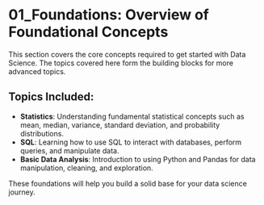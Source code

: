 # 01_Foundations: Overview of Foundational Concepts

This section covers the core concepts required to get started with Data Science. The topics covered here form the building blocks for more advanced topics.

## Topics Included:
- **Statistics**: Understanding fundamental statistical concepts such as mean, median, variance, standard deviation, and probability distributions.
- **SQL**: Learning how to use SQL to interact with databases, perform queries, and manipulate data.
- **Basic Data Analysis**: Introduction to using Python and Pandas for data manipulation, cleaning, and exploration.

These foundations will help you build a solid base for your data science journey.
